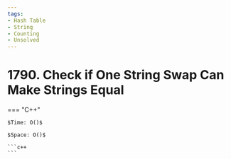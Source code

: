 ```yaml
---
tags:
- Hash Table
- String
- Counting
- Unsolved
---
```



# 1790. Check if One String Swap Can Make Strings Equal

=== "C++"

    $Time: O()$

    $Space: O()$

    ```c++
    ```